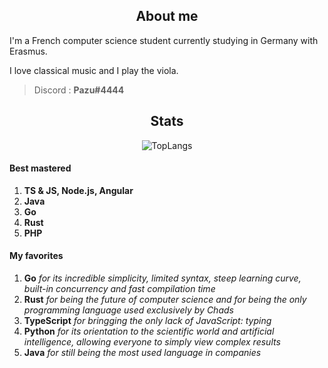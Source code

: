 <h2 align="center">About me</h2>

I'm a French computer science student currently studying in Germany with Erasmus.

I love classical music and I play the viola.

> Discord : **Pazu#4444**

<h2 align="center">Stats</h2>

<div align="center">

  ![TopLangs](https://github-readme-stats.vercel.app/api/top-langs/?username=MarioVieilledent&layout=compact&langs_count=10&theme=github_dark&hide=less,html,css,scss,batchfile,procfile)

  <!-- ![GitHubStats](https://github-readme-stats.vercel.app/api?username=MarioVieilledent&show_icons=true&theme=github_dark&include_all_commits=true) -->
  
</div>

#### Best mastered

1) **TS & JS, Node.js, Angular**
2) **Java**
3) **Go**
4) **Rust**
5) **PHP**

#### My favorites

1) **Go** *for its incredible simplicity, limited syntax, steep learning curve, built-in concurrency and fast compilation time*
2) **Rust** *for being the future of computer science and for being the only programming language used exclusively by Chads*
3) **TypeScript** *for bringging the only lack of JavaScript: typing*
4) **Python** *for its orientation to the scientific world and artificial intelligence, allowing everyone to simply view complex results*
5) **Java** *for still being the most used language in companies*
